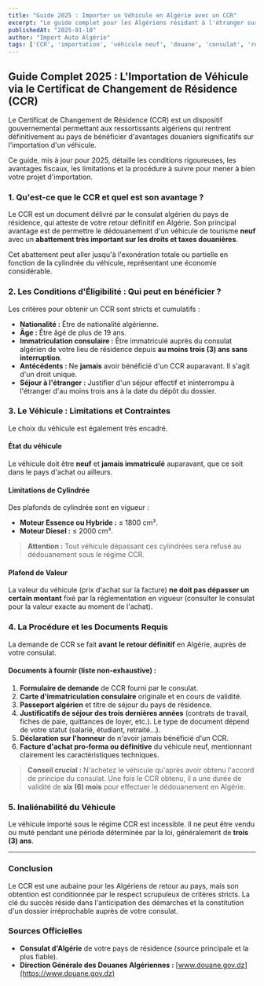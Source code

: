 ```yaml
---
title: "Guide 2025 : Importer un Véhicule en Algérie avec un CCR"
excerpt: "Le guide complet pour les Algériens résidant à l'étranger sur l'importation d'un véhicule neuf avec un Certificat de Changement de Résidence (CCR). Avantages, conditions, démarches et documents."
publishedAt: "2025-01-10"
author: "Import Auto Algérie"
tags: ['CCR', 'importation', 'véhicule neuf', 'douane', 'consulat', 'résident étranger', 'réglementation 2025']
---
```


## Guide Complet 2025 : L'Importation de Véhicule via le Certificat de Changement de Résidence (CCR)

Le Certificat de Changement de Résidence (CCR) est un dispositif gouvernemental permettant aux ressortissants algériens qui rentrent définitivement au pays de bénéficier d'avantages douaniers significatifs sur l'importation d'un véhicule.

Ce guide, mis à jour pour 2025, détaille les conditions rigoureuses, les avantages fiscaux, les limitations et la procédure à suivre pour mener à bien votre projet d'importation.

### 1. Qu'est-ce que le CCR et quel est son avantage ?

Le CCR est un document délivré par le consulat algérien du pays de résidence, qui atteste de votre retour définitif en Algérie. Son principal avantage est de permettre le dédouanement d'un véhicule de tourisme **neuf** avec un **abattement très important sur les droits et taxes douanières**.

Cet abattement peut aller jusqu'à l'exonération totale ou partielle en fonction de la cylindrée du véhicule, représentant une économie considérable.

### 2. Les Conditions d'Éligibilité : Qui peut en bénéficier ?

Les critères pour obtenir un CCR sont stricts et cumulatifs :
-   **Nationalité :** Être de nationalité algérienne.
-   **Âge :** Être âgé de plus de 19 ans.
-   **Immatriculation consulaire :** Être immatriculé auprès du consulat algérien de votre lieu de résidence depuis **au moins trois (3) ans sans interruption**.
-   **Antécédents :** Ne **jamais** avoir bénéficié d'un CCR auparavant. Il s'agit d'un droit unique.
-   **Séjour à l'étranger :** Justifier d'un séjour effectif et ininterrompu à l'étranger d'au moins trois ans à la date du dépôt du dossier.

### 3. Le Véhicule : Limitations et Contraintes

Le choix du véhicule est également très encadré.

#### État du véhicule
Le véhicule doit être **neuf** et **jamais immatriculé** auparavant, que ce soit dans le pays d'achat ou ailleurs.

#### Limitations de Cylindrée
Des plafonds de cylindrée sont en vigueur :
-   **Moteur Essence ou Hybride :** ≤ 1800 cm³.
-   **Moteur Diesel :** ≤ 2000 cm³.

> **Attention :** Tout véhicule dépassant ces cylindrées sera refusé au dédouanement sous le régime CCR.

#### Plafond de Valeur
La valeur du véhicule (prix d'achat sur la facture) **ne doit pas dépasser un certain montant** fixé par la réglementation en vigueur (consulter le consulat pour la valeur exacte au moment de l'achat).

### 4. La Procédure et les Documents Requis

La demande de CCR se fait **avant le retour définitif** en Algérie, auprès de votre consulat.

#### Documents à fournir (liste non-exhaustive) :
1.  **Formulaire de demande** de CCR fourni par le consulat.
2.  **Carte d'immatriculation consulaire** originale et en cours de validité.
3.  **Passeport algérien** et titre de séjour du pays de résidence.
4.  **Justificatifs de séjour des trois dernières années** (contrats de travail, fiches de paie, quittances de loyer, etc.). Le type de document dépend de votre statut (salarié, étudiant, retraité...).
5.  **Déclaration sur l'honneur** de n'avoir jamais bénéficié d'un CCR.
6.  **Facture d'achat pro-forma ou définitive** du véhicule neuf, mentionnant clairement les caractéristiques techniques.

> **Conseil crucial :** N'achetez le véhicule qu'après avoir obtenu l'accord de principe du consulat. Une fois le CCR obtenu, il a une durée de validité de **six (6) mois** pour effectuer le dédouanement en Algérie.

### 5. Inaliénabilité du Véhicule

Le véhicule importé sous le régime CCR est incessible. Il ne peut être vendu ou muté pendant une période déterminée par la loi, généralement de **trois (3) ans**.

---

### Conclusion

Le CCR est une aubaine pour les Algériens de retour au pays, mais son obtention est conditionnée par le respect scrupuleux de critères stricts. La clé du succès réside dans l'anticipation des démarches et la constitution d'un dossier irréprochable auprès de votre consulat.

### Sources Officielles

-   **Consulat d'Algérie** de votre pays de résidence (source principale et la plus fiable).
-   **Direction Générale des Douanes Algériennes :** [www.douane.gov.dz](https://www.douane.gov.dz)